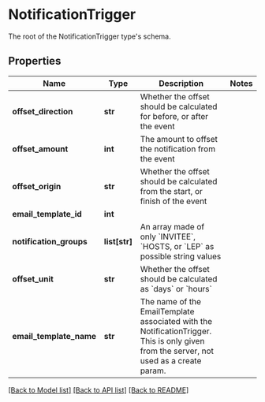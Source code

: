 # NotificationTrigger

The root of the NotificationTrigger type's schema.
## Properties
Name | Type | Description | Notes
------------ | ------------- | ------------- | -------------
**offset_direction** | **str** | Whether the offset should be calculated for before, or after the event | 
**offset_amount** | **int** | The amount to offset the notification from the event | 
**offset_origin** | **str** | Whether the offset should be calculated from the start, or finish of the event | 
**email_template_id** | **int** |  | 
**notification_groups** | **list[str]** | An array made of only &#x60;INVITEE&#x60;, &#x60;HOSTS, or &#x60;LEP&#x60; as possible string values | 
**offset_unit** | **str** | Whether the offset should be calculated as &#x60;days&#x60; or &#x60;hours&#x60; | 
**email_template_name** | **str** | The name of the EmailTemplate associated with the NotificationTrigger. This is only given from the server, not used as a create param. | 

[[Back to Model list]](../README.md#documentation-for-models) [[Back to API list]](../README.md#documentation-for-api-endpoints) [[Back to README]](../README.md)


